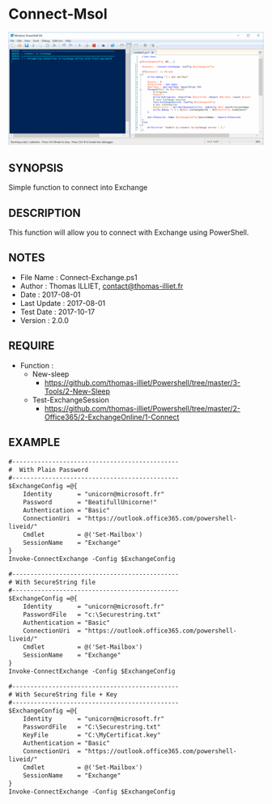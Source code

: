 # Connect-Msol

![](Invoke-ConnectExchange.gif)

## SYNOPSIS  
Simple function to connect into Exchange

## DESCRIPTION
This function will allow you to connect with Exchange using PowerShell.

## NOTES  
  - File Name    : Connect-Exchange.ps1
  - Author       : Thomas ILLIET, contact@thomas-illiet.fr
  - Date	     : 2017-08-01
  - Last Update  : 2017-08-01
  - Test Date    : 2017-10-17
  - Version	     : 2.0.0

## REQUIRE
  - Function :
    - New-sleep
      - https://github.com/thomas-illiet/Powershell/tree/master/3-Tools/2-New-Sleep
    - Test-ExchangeSession
      - https://github.com/thomas-illiet/Powershell/tree/master/2-Office365/2-ExchangeOnline/1-Connect


## EXAMPLE
```
#----------------------------------------------
#  With Plain Password
#----------------------------------------------
$ExchangeConfig =@{
    Identity       = "unicorn@microsoft.fr"
    Password       = "BeatifullUnicorne!"
    Authentication = "Basic"
    ConnectionUri  = "https://outlook.office365.com/powershell-liveid/"
    Cmdlet         = @('Set-Mailbox')
    SessionName    = "Exchange"
}
Invoke-ConnectExchange -Config $ExchangeConfig
```

```
#----------------------------------------------
# With SecureString file
#----------------------------------------------
$ExchangeConfig =@{
    Identity       = "unicorn@microsoft.fr"
    PasswordFile   = "c:\Securestring.txt"
    Authentication = "Basic"
    ConnectionUri  = "https://outlook.office365.com/powershell-liveid/"
    Cmdlet         = @('Set-Mailbox')
    SessionName    = "Exchange"
}
Invoke-ConnectExchange -Config $ExchangeConfig
```

```
#----------------------------------------------
# With SecureString file + Key
#----------------------------------------------
$ExchangeConfig =@{
    Identity       = "unicorn@microsoft.fr"
    PasswordFile   = "C:\Securestring.txt"
    KeyFile        = "C:\MyCertificat.key"
    Authentication = "Basic"
    ConnectionUri  = "https://outlook.office365.com/powershell-liveid/"
    Cmdlet         = @('Set-Mailbox')
    SessionName    = "Exchange"
}
Invoke-ConnectExchange -Config $ExchangeConfig
```